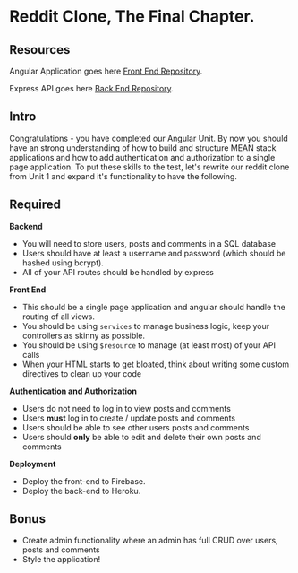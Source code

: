 # Reddit Clone, The Final Chapter.


## Resources
Angular Application goes here [Front End Repository](https://github.com/gSchool/reddit-clone-front-end).

Express API goes here [Back End Repository](https://github.com/gSchool/reddit-clone-back-end).

## Intro

Congratulations - you have completed our Angular Unit. By now you should have an strong understanding of how to build and structure MEAN stack applications and how to add authentication and authorization to a single page application. To put these skills to the test, let's rewrite our reddit clone from Unit 1 and expand it's functionality to have the following.

## Required

**Backend**

- You will need to store users, posts and comments in a SQL database
- Users should have at least a username and password (which should be hashed using bcrypt).
- All of your API routes should be handled by express

**Front End**

- This should be a single page application and angular should handle the routing of all views.
- You should be using `services` to manage business logic, keep your controllers as skinny as possible.
- You should be using `$resource` to manage (at least most) of your API calls
- When your HTML starts to get bloated, think about writing some custom directives to clean up your code

**Authentication and Authorization**

- Users do not need to log in to view posts and comments
- Users **must** log in to create / update posts and comments
- Users should be able to see other users posts and comments
- Users should **only** be able to edit and delete their own posts and comments

**Deployment**

- Deploy the front-end to Firebase.
- Deploy the back-end to Heroku.

## Bonus

- Create admin functionality where an admin has full CRUD over users, posts and comments
- Style the application!
